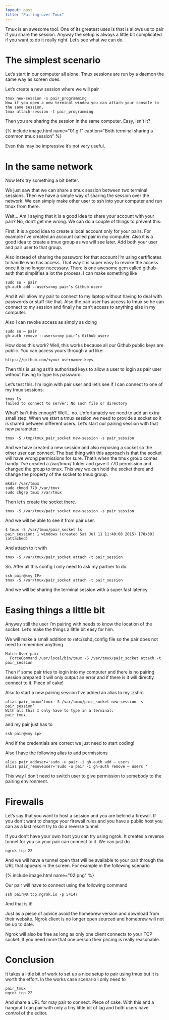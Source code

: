 ```yaml
---
layout: post
title: "Pairing over Tmux"
---
```

Tmux is an awesome tool. One of its greatest uses is that is allows us to pair if you share the session. Anyway the setup is always a little bit complicated if you want to do it really right. Let’s see what we can do.

# The simplest scenario

Let’s start in our computer all alone. Tmux sessions are run by a daemon the same way as screen does.

Let’s create a new session where we will pair

```
tmux new-session -s pair_programming
Now if you open a new terminal window you can attach your console to the same session.
tmux attach-session -t pair_programming
```

Then you are sharing the session in the same computer. Easy, isn't it?

{% include image.html name="01.gif" caption="Both terminal sharing a common tmux session" %}

Even this may be impressive it’s not very useful.

# In the same network

Now let’s try something a bit better.

We just saw that we can share a tmux session between two terminal sessions. Then we have a simple way of sharing the session over the network. We can simply make other user to ssh into your computer and run tmux from there.

Wait… Am I saying that it is a good idea to share your account with your pair? No, don’t get me wrong. We can do a couple of things to prevent this:

First, it is a good idea to create a local account only for your pairs. For example i've created an account called pair in my computer. Also it is a good idea to create a tmux group as we will see later. Add both your user and pair user to that group.

Also instead of sharing the password for that account I’m using certificates to handle who has access. That way it is super easy to revoke the access once it is no longer necessary. There is one awesome gem called github-auth that simplifies a lot the process. I can make something like

```
sudo su - pair
gh-auth add --users=<my pair’s Github user>
```

And it will allow my pair to connect to my laptop without having to deal with passwords or stuff like that. Also the pair user has access to tmux so he can connect to my session and finally he can’t access to anything else in my computer.

Also I can revoke access as simply as doing

```
sudo su — pair
gh-auth remove --users=<my pair’s Github user>
```

How does this work? Well, this works because all our Github public keys are public. You can access yours through a url like:

```
https://github.com/<your username>.keys
```

Then this is using ssh’s authorized keys to allow a user to login as pair user without having to type his password.

Let’s test this. I’m login with pair user and let’s see if I can connect to one of my tmux sessions:

```
tmux ls
failed to connect to server: No such file or directory
```

What? Isn't this enough? Well… no. Unfortunately we need to add an extra small step. When we start a tmux session we need to provide a socket so it is shared between different users. Let’s start our pairing session with that new parameter:

```
tmux -S /tmp/tmux_pair_socket new-session -s pair_session
```

And we have created a new session and also exposing a socket so the other user can connect. The bad thing with this approach is that the socket will have wrong permissions for sure. That’s when the tmux group comes handy. I’ve created a /var/tmux/ folder and gave it 770 permission and changed the group to tmux. This way we can hold the socket there and change the property of the socket to tmux group.

```
mkdir /var/tmux
sudo chmod 770 /var/tmux
sudo chgrp tmux /var/tmux
```

Then let’s create the socket there.

```
tmux -S /var/tmux/pair_socket new-session -s pair_session
```

And we will be able to see it from pair user.

```
$ tmux -S /var/tmux/pair_socket ls
pair_session: 1 windows (created Sat Jul 11 11:40:08 2015) [78x30] (attached)
```

And attach to it with

```
tmux -S /var/tmux/pair_socket attach -t pair_session
```

So. After all this config I only need to ask my partner to do:

```
ssh pair@<my IP>
tmux -S /var/tmux/pair_socket attach -t pair_session
```

And we will be sharing the terminal session with a super fast latency.

# Easing things a little bit

Anyway still the user I’m pairing with needs to know the location of the socket. Let’s make the things a little bit easy for him.

We will make a small addition to /etc/sshd_config file so the pair does not need to remember anything.

```
Match User pair
  ForceCommand /usr/local/bin/tmux -S /var/tmux/pair_socket attach -t pair_session
```

Then if some pair tries to login into my computer and there is no pairing session prepared it will only output an error and if there is it will directly connect to it. Piece of cake!

Also to start a new pairing session I’ve added an alias to my .zshrc

```
alias pair_tmux=’tmux -S /var/tmux/pair_socket new-session -s pair_session’
With all this I only have to type in a terminal:
pair_tmux
```

and my pair just has to

```
ssh pair@<my ip>
```

And if the credentials are correct we just need to start coding!

Also I have the following alias to add permissions

```
alias pair_adduser='sudo -u pair -i gh-auth add — users '
alias pair_removeuser='sudo -u pair -i gh-auth remove — users '
```

This way I don’t need to switch user to give permission to somebody to the pairing environment.

# Firewalls

Let’s say that you want to host a session and you are behind a firewall. If you don't want to change your firewall rules and you have a public host you can as a last resort try to do a reverse tunnel.

If you don’t have your own host you can try using ngrok. It creates a reverse tunnel for you so your pair can connect to it. We can just do

```
ngrok tcp 22
```

And we will have a tunnel open that will be available to your pair through the URL that appears in the screen. For example in the following scenario

{% include image.html name="02.png" %}

Our pair will have to connect using the following command

```
ssh pair@0.tcp.ngrok.io -p 54147
```

And that is it!

Just as a piece of advice avoid the homebrew version and download from their website. Ngrok client is no longer open sourced and homebrew will not be up to date.

Ngrok will also be free as long as only one client connects to your TCP socket. If you need more that one person their pricing is really reasonable.

# Conclusion
It takes a little bit of work to set up a nice setup to pair using tmux but it is worth the effort. In the works case scenario I only need to

```
pair_tmux
ngrok tcp 22
```

And share a URL for may pair to connect. Piece of cake.
With this and a hangout I can pair with only a tiny little bit of lag and both users have control of the editor.
